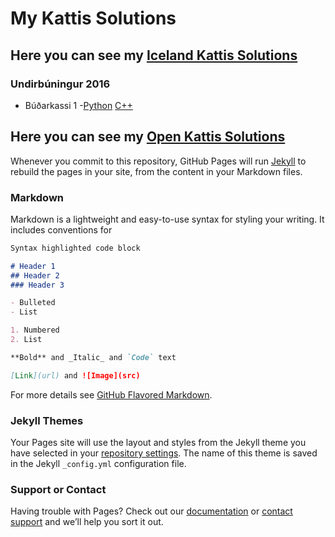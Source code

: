 # My Kattis Solutions

## Here you can see my [Iceland Kattis Solutions](https://github.com/Svessinn/Kattis/Iceland/100)
### Undirbúningur 2016
- Búðarkassi 1
  -[Python](https://github.com/Svessinn/Kattis/blob/master/Iceland/100/iceland.budarkassi1.py)
   [C++](https://github.com/Svessinn/Kattis/blob/master/Iceland/100/iceland.budarkassi1.cpp)
## Here you can see my [Open Kattis Solutions](https://github.com/Svessinn/Kattis/Open)


Whenever you commit to this repository, GitHub Pages will run [Jekyll](https://jekyllrb.com/) to rebuild the pages in your site, from the content in your Markdown files.

### Markdown

Markdown is a lightweight and easy-to-use syntax for styling your writing. It includes conventions for

```markdown
Syntax highlighted code block

# Header 1
## Header 2
### Header 3

- Bulleted
- List

1. Numbered
2. List

**Bold** and _Italic_ and `Code` text

[Link](url) and ![Image](src)
```

For more details see [GitHub Flavored Markdown](https://guides.github.com/features/mastering-markdown/).

### Jekyll Themes

Your Pages site will use the layout and styles from the Jekyll theme you have selected in your [repository settings](https://github.com/Svessinn/Kattis/settings). The name of this theme is saved in the Jekyll `_config.yml` configuration file.

### Support or Contact

Having trouble with Pages? Check out our [documentation](https://help.github.com/categories/github-pages-basics/) or [contact support](https://github.com/contact) and we’ll help you sort it out.
